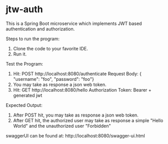 # jtw-auth
This is a Spring Boot microservice which implements JWT based authentication and authorization.

Steps to run the program:
1. Clone the code to your favorite IDE.
2. Run it.

Test the Program:
1. Hit: POST http://localhost:8080/authenticate
   Request Body: { "username": "foo", "password": "foo"}
2. You may take as response a json web token.
3. Hit: GET http://localhost:8080/hello
   Authorization Token: Bearer + generated jwt
   
Expected Output:
1. After POST hit, you may take as response a json web token.
2. After GET hit, the authorized user may take as response a simple "Hello World" and the unauthorized user "Forbidden"

swaggerUI can be found at: http://localhost:8080/swagger-ui.html